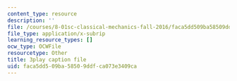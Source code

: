 ```yaml
---
content_type: resource
description: ''
file: /courses/8-01sc-classical-mechanics-fall-2016/faca5dd509ba58509ddfca073e3409ca_flwYlUfw4WU.vtt
file_type: application/x-subrip
learning_resource_types: []
ocw_type: OCWFile
resourcetype: Other
title: 3play caption file
uid: faca5dd5-09ba-5850-9ddf-ca073e3409ca
---
```

